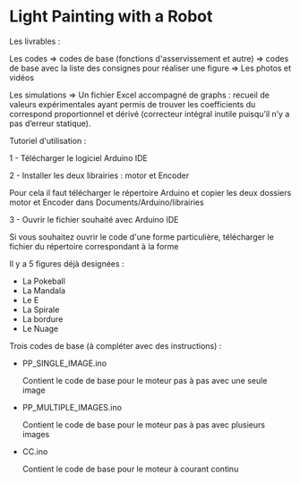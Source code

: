 # Light Painting with a Robot

Les livrables :

Les codes
  => codes de base (fonctions d'asservissement et autre)
  => codes de base avec la liste des consignes pour réaliser une figure
  => Les photos et vidéos

Les simulations
=> Un fichier Excel accompagné de graphs : recueil de valeurs expérimentales ayant permis de trouver les coefficients du correspond proportionnel et dérivé (correcteur intégral inutile puisqu’il n’y a pas d’erreur statique).




Tutoriel d'utilisation : 


1 - Télécharger le logiciel Arduino IDE


2 - Installer les deux librairies : motor et Encoder

Pour cela il faut télécharger le répertoire Arduino et copier les deux dossiers motor et Encoder dans Documents/Arduino/librairies


3 - Ouvrir le fichier souhaité avec Arduino IDE

Si vous souhaitez ouvrir le code d'une forme particulière, télécharger le fichier du répertoire correspondant à la forme

Il y a 5 figures déjà designées :
- La Pokeball
- La Mandala
- Le E
- La Spirale
- La bordure
- Le Nuage


Trois codes de base (à compléter avec des instructions) :

- PP_SINGLE_IMAGE.ino
  
  Contient le code de base pour le moteur pas à pas avec une seule image
  
- PP_MULTIPLE_IMAGES.ino
  
  Contient le code de base pour le moteur pas à pas avec plusieurs images

- CC.ino
  
  Contient le code de base pour le moteur à courant continu
  
